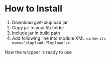# How to Install #

  1. Download gwt-plupload jar
  1. Copy jar to your lib folder
  1. Include jar in build path
  1. Add following line into module XML `<inherits name="plupload.Plupload"/>`

Now the wrapper is ready to use